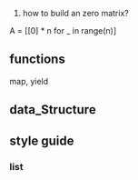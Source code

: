 1. how to build an zero matrix?

A = [[0] * n for _ in range(n)]




## functions



map, yield

## data_Structure

## style guide

### list
